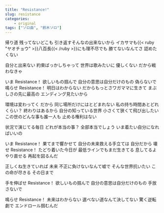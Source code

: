 ```yaml
---
title: "Resistance!"
slug: resistance
categories:
    - original
tags: ["ソロ曲", "鈴木ソロ"]
---
```


帰り道 残ってないどこも
引き返すそんなの出来ないから
イカサマも{{< ruby "ヤオチョウ" >}}八百長{{< /ruby >}}にも理不尽でも
勝てないなんてさ 認めたくない

自分と出来ない
約束ばっかしちゃって
世界は歌みたいに
優しくない だから戦わなきゃ

いま Resistance！
欲しいもの掴んで
自分の意思は自分だけのもの
偽らないで
鳴らせ Resistance！
明日はわからない
だからもっとさワガママに生きて
まぶしさの先に最高の
エンディング見たいから

環境は変わってく だから
同じ場所だけにはとどまれない
私の持ち時間あとどれくらい？
終わりはあるから
自分の知っている世界
小さくて狭くて飛び出したい
この世のどんな事も誰一人も
止める権利はない

状況で演じてる毎日
どれが本当の事？
全部本当でしょう
いま着たい自分になればいいの

いま Resistance！
果てまで響かせて
自分の未来救える手立ては
自分だから
壊せ Resistance！
たどり着いた今日が
最低ラインでもまだ生きてる
息してるよ やり直せる
再起を図るんだ

正しくね生きていれば 未来
不正に負けないなんて嘘で
そんな世界抗いたい
この命が尽きる その日まで

手を伸ばせ Resistance！
欲しいもの掴んで
自分の意思は自分だけのもの
手放さないで

鳴らせ Resistance！
未来はわからない
選べない道なんて決してない
驚く逆転劇で
エンドロール掴むんだ
